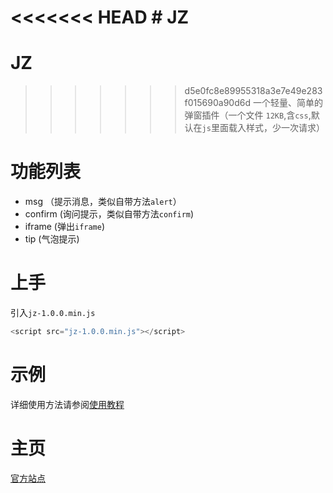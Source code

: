 <<<<<<< HEAD
﻿# JZ
=======
# JZ
>>>>>>> d5e0fc8e89955318a3e7e49e283f015690a90d6d
一个轻量、简单的弹窗插件（一个文件 `12KB`,含`css`,默认在`js`里面载入样式，少一次请求）

# 功能列表
 - msg  （提示消息，类似自带方法`alert`）
 - confirm  (询问提示，类似自带方法`confirm`)
 - iframe (弹出`iframe`)
 - tip  (气泡提示)

# 上手

引入`jz-1.0.0.min.js`
```javascript
<script src="jz-1.0.0.min.js"></script>
```

# 示例
详细使用方法请参阅[使用教程](//www.netnr.com/scripts/jz/1.0.0/demo.html "具体使用示例")

# 主页
[官方站点](//www.netnr.com/jz "官方站点")
